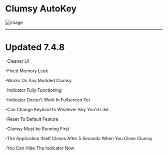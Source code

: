 # Clumsy AutoKey

![image](https://github.com/user-attachments/assets/e3f8d32b-f644-417d-9d94-07b82c030ee9)




--------
# Updated 7.4.8
-Cleaner UI

-Fixed Memory Leak

-Works On Any Modded Clumsy

-Indicator Fully Functioning

-Indicator Doesn't Work In Fullscreen Yet

-Can Change Keybind to Whatever Key You'd Like

-Reset To Default Feature

-Clumsy Must be Running First

-The Application Itself Closes After 5 Seconds When You Close Clumsy

-You Can Hide The Indicator Now

